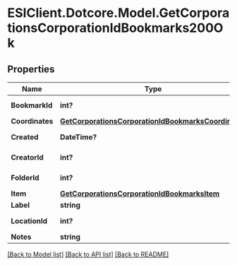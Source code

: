 # ESIClient.Dotcore.Model.GetCorporationsCorporationIdBookmarks200Ok
## Properties

Name | Type | Description | Notes
------------ | ------------- | ------------- | -------------
**BookmarkId** | **int?** | bookmark_id integer | 
**Coordinates** | [**GetCorporationsCorporationIdBookmarksCoordinates**](GetCorporationsCorporationIdBookmarksCoordinates.md) |  | [optional] 
**Created** | **DateTime?** | created string | 
**CreatorId** | **int?** | creator_id integer | 
**FolderId** | **int?** | folder_id integer | [optional] 
**Item** | [**GetCorporationsCorporationIdBookmarksItem**](GetCorporationsCorporationIdBookmarksItem.md) |  | [optional] 
**Label** | **string** | label string | 
**LocationId** | **int?** | location_id integer | 
**Notes** | **string** | notes string | 

[[Back to Model list]](../README.md#documentation-for-models) [[Back to API list]](../README.md#documentation-for-api-endpoints) [[Back to README]](../README.md)

